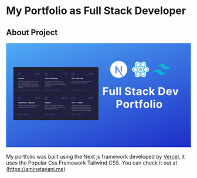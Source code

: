 # My Portfolio as Full Stack Developer

## About Project


![Project Screenshot](portfolio.png)


My portfolio was built using the Next js framework developed by [Vercel](https://vercel.com), it uses the Popular Css Framework Tailwind CSS.
You can check it out at (https://aminetayani.me)


